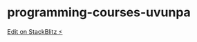 # programming-courses-uvunpa

[Edit on StackBlitz ⚡️](https://stackblitz.com/edit/programming-courses-uvunpa)